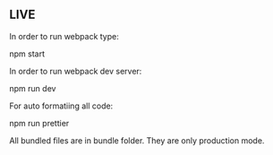 ## LIVE

In order to run webpack type:

npm start 

In order to run webpack dev server: 

npm run dev

For auto formatiing all code:

npm run prettier

All bundled files are in bundle folder. They are only production mode.
